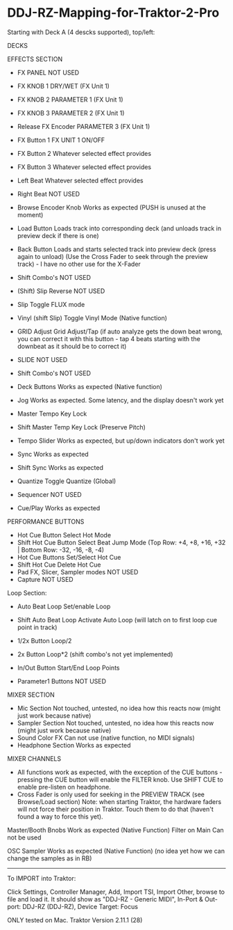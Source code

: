 # DDJ-RZ-Mapping-for-Traktor-2-Pro

Starting with Deck A (4 descks supported), top/left: 

DECKS

EFFECTS SECTION

- FX PANEL				NOT USED
- FX KNOB 1				DRY/WET 	(FX Unit 1)
- FX KNOB 2				PARAMETER 1 (FX Unit 1)
- FX KNOB 3				PARAMETER 2 (FX Unit 1)
- Release FX Encoder	PARAMETER 3 (FX Unit 1)

- FX Button 1			FX UNIT 1 ON/OFF
- FX Button 2			Whatever selected effect provides
- FX Button 3			Whatever selected effect provides
- Left Beat				Whatever selected effect provides
- Right Beat			NOT USED

- Browse Encoder Knob	Works as expected (PUSH is unused at the moment)
- Load Button			Loads track into corresponding deck (and unloads track in preview deck if there is one)
- Back Button			Loads and starts selected track into preview deck (press again to unload)
(Use the Cross Fader to seek through the preview track) - I have no other use for the X-Fader
* Shift Combo's NOT USED 

- (Shift) Slip Reverse	NOT USED
- Slip					Toggle FLUX mode
- Vinyl (shift Slip)	Toggle Vinyl Mode (Native function)

- GRID Adjust			Grid Adjust/Tap (if auto analyze gets the down beat wrong, you can correct it with this button - tap 4 beats starting with the downbeat as it should be to correct it)
- SLIDE					NOT USED
* Shift Combo's NOT USED

- Deck Buttons			Works as expected (Native function)
- Jog 					Works as expected. Some latency, and the display doesn't work yet
- Master Tempo			Key Lock
- Shift Master Temp		Key Lock (Preserve Pitch)
- Tempo Slider			Works as expected, but up/down indicators don't work yet

- Sync					Works as expected
- Shift Sync			Works as expected
- Quantize				Toggle Quantize (Global)

- Sequencer				NOT USED

- Cue/Play				Works as expected

PERFORMANCE BUTTONS

- Hot Cue Button		Select Hot Mode
- Shift Hot Cue Button	Select Beat Jump Mode (Top Row: +4, +8, +16, +32 | Bottom Row: -32, -16, -8, -4)
- Hot Cue Buttons		Set/Select Hot Cue
- Shift Hot Cue			Delete Hot Cue
- Pad FX, Slicer, Sampler modes NOT USED
- Capture 				NOT USED

Loop Section:
- Auto Beat Loop		Set/enable Loop
- Shift Auto Beat Loop	Activate Auto Loop (will latch on to first loop cue point in track)
- 1/2x Button			Loop/2
- 2x Button				Loop*2
(shift combo's not yet implemented)
- In/Out Button			Start/End Loop Points	

- Parameter1 Buttons	NOT USED

MIXER SECTION

- Mic Section			Not touched, untested, no idea how this reacts now (might just work because native)
- Sampler Section		Not touched, untested, no idea how this reacts now (might just work because native)
- Sound Color FX		Can not use (native function, no MIDI signals)
- Headphone Section		Works as expected

MIXER CHANNELS

- All functions work as expected, with the exception of the CUE buttons - pressing the CUE button will enable the FILTER knob. Use SHIFT CUE to enable pre-listen on headphone. 
- Cross Fader is only used for seeking in the PREVIEW TRACK (see Browse/Load section)
Note: when starting Traktor, the hardware faders will not force their position in Traktor. Touch them to do that (haven't found a way to force this yet).

Master/Booth Bnobs 		Work as expected (Native Function)
Filter on Main 			Can not be used

OSC Sampler				Works as expected (Native Function) (no idea yet how we can change the samples as in RB)

---

To IMPORT into Traktor:

Click Settings, Controller Manager, Add, Import TSI, Import Other, browse to file and load it.
It should show as "DDJ-RZ - Generic MIDI", In-Port & Out-port: DDJ-RZ (DDJ-RZ), Device Target: Focus

ONLY tested on Mac. Traktor Version 2.11.1 (28)
